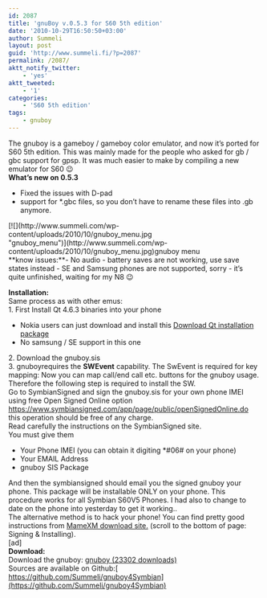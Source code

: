 ```yaml
---
id: 2087
title: 'gnuBoy v.0.5.3 for S60 5th edition'
date: '2010-10-29T16:50:50+03:00'
author: Summeli
layout: post
guid: 'http://www.summeli.fi/?p=2087'
permalink: /2087/
aktt_notify_twitter:
    - 'yes'
aktt_tweeted:
    - '1'
categories:
    - 'S60 5th edition'
tags:
    - gnuboy
---
```


The gnuboy is a gameboy / gameboy color emulator, and now it’s ported for S60 5th edition. This was mainly made for the people who asked for gb / gbc support for gpsp. It was much easier to make by compiling a new emulator for S60 😉  
**What’s new on 0.5.3**

- Fixed the issues with D-pad
- support for \*.gbc files, so you don’t have to rename these files into .gb anymore.

<div class="wp-caption aligncenter" id="attachment_2044" style="width: 394px">[![](http://www.summeli.com/wp-content/uploads/2010/10/gnuboy_menu.jpg "gnuboy_menu")](http://www.summeli.com/wp-content/uploads/2010/10/gnuboy_menu.jpg)gnuboy menu

</div>  
**know issues:**- No audio
- battery saves are not working, use save states instead
- SE and Samsung phones are not supported, sorry
- it’s quite unfinished, waiting for my N8 😉

  
**Installation:**  
Same process as with other emus:  
1\. First Install Qt 4.6.3 binaries into your phone

- Nokia users can just download and install this [Download Qt installation package](ftp://ftp.qt.nokia.com/pub/qt/symbian/4.6.3/qt_installer.sis)
- No samsung / SE support in this one

[ ](ftp://ftp.qt.nokia.com/pub/qt/symbian/4.6.3/qt_installer.sis) 2. Download the gnuboy.sis  
3\. gnuboyrequires the **SWEvent** capability. The SwEvent is required for key mapping: Now you can map call/end call etc. buttons for the gnuboy usage. Therefore the following step is required to install the SW.  
Go to SymbianSigned and sign the gnuboy.sis for your own phone IMEI  
using free Open Signed Online option <https://www.symbiansigned.com/app/page/public/openSignedOnline.do> this operation should be free of any charge.  
Read carefully the instructions on the SymbianSigned site.  
You must give them

- Your Phone IMEI (you can obtain it digiting \*#06# on your phone)
- Your EMAIL Address
- gnuboy SIS Package

And then the symbiansigned should email you the signed gnuboy your phone. This package will be installable ONLY on your phone. This procedure works for all Symbian S60V5 Phones. I had also to change to date on the phone into yesterday to get it working..  
The alternative method is to hack your phone! You can find pretty good instructions from [MameXM download site.](https://sites.google.com/site/mamexm/Home/download-1-03) (scroll to the bottom of page: Signing &amp; Installing).  
\[ad\]  
**Download:**  
Download the gnuboy: [ gnuboy (23302 downloads) ](http://summeli.com/download/11266/ "Version 0.5.3")  
Sources are available on Github:[ https://github.com/Summeli/gnuboy4Symbian](https://github.com/Summeli/gnuboy4Symbian)